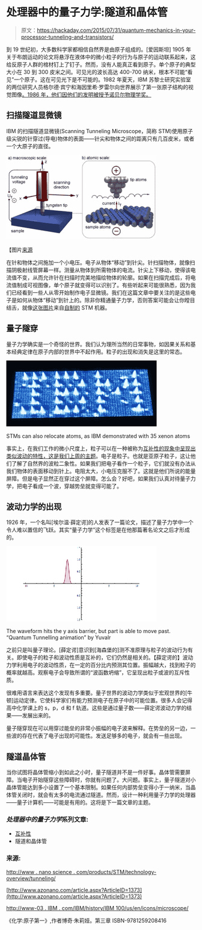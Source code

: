 # 处理器中的量子力学:隧道和晶体管

> 原文：<https://hackaday.com/2015/07/31/quantum-mechanics-in-your-processor-tunneling-and-transistors/>

到 19 世纪初，大多数科学家都相信自然界是由原子组成的。[爱因斯坦] 1905 年关于布朗运动的论文将悬浮在液体中的微小粒子的行为与原子的运动联系起来，这给反原子人群的棺材钉上了钉子。然而，没有人能真正看到原子。单个原子的典型大小在 30 到 300 皮米之间。可见光的波长高达 400-700 纳米，根本不可能“看见”一个原子。这在可见光下是不可能的。1982 年夏天，IBM 苏黎士研究实验室的两位研究人员格尔德·宾宁和海因里希·罗雷尔向世界展示了第一张原子结构的视觉图像[。1986 年，他们因他们的发明被授予诺贝尔物理学奖。](https://www-03.ibm.com/ibm/history/exhibits/vintage/vintage_4506VV3181.html)

## 扫描隧道显微镜

IBM 的扫描隧道显微镜(Scanning Tunneling Microscope，简称 STM)使用原子级尖锐的针穿过(导电)物体的表面——针尖和物体之间的距离只有几百皮米，或者一个大原子的直径。

![stm](img/a126ec9f96a637129927dba0b1c91b1b.png)

【图片[来源](http://www.ieap.uni-kiel.de/surface/ag-kipp/stm/stm.htm)

在针和物体之间施加一个小电压。电子从物体“移动”到针尖。针扫描物体，就像扫描阴极射线管屏幕一样。测量从物体到所需物体的电流。针尖上下移动，使得该电流值不变，从而允许针在扫描时完美地描绘物体的轮廓。如果在扫描完成后，将电流值制成可视图像，单个原子就变得可以识别了。有些听起来可能很熟悉，因为我们已经看到一些人从零开始制作电子显微镜。我们在这篇文章中要关注的是这些电子是如何从物体“移动”到针上的。除非你精通量子力学，否则答案可能会让你瞠目结舌，就像[这张图片](https://dberarddotcom.files.wordpress.com/2015/01/scan1-36_2.png?w=700&h=)来自[自制的](http://hackaday.com/2015/01/13/cheap-diy-microscope-sees-individual-atoms/) STM 机器。

## 量子隧穿

量子力学确实是一个奇怪的世界。我们认为理所当然的日常事物，如因果关系和基本经典定律在原子内部的世界中不起作用。粒子的出现和消失是这里的常态。

![IBM logo in atoms](img/7af4c0d9dee62fedb549d76cc6737082.png)

STMs can also relocate atoms, as IBM demonstrated with 35 xenon atoms

事实上，在我们工作的微小尺度上，粒子可以在一种被称为[互补性的现象中呈现出类似波动的特性，这是我们上周的主题](http://hackaday.com/2015/07/24/quantum-mechanics-in-your-processor-complementarity/)。电子是粒子。也就是亚原子粒子，这让他们了解了自然界的波粒二象性。如果我们把电子看作一个粒子，它们就没有办法从我们物体的表面移动到针上。电阻太大，小电压克服不了。这就是他们所说的能量屏障。但是电子显然正在穿过这个屏障。怎么会？好吧，如果我们认真对待量子力学，把电子看成一个波，穿越势垒就变得可能了。

## 波动力学的出现

1926 年，一个名叫[埃尔温·薛定谔]的人发表了一篇论文，描述了量子力学中一个令人难以置信的飞跃。其实“量子力学”这个标签是在他那篇著名论文之后才形成的。

![graph of wave](img/fe4f29bc93390bea2c8fb7793ba9afcb.png)

The waveform hits the y axis barrier, but part is able to move past. “Quantum Tunnelling animation” by Yuvalr

之前只是叫量子理论。[薛定谔]意识到[海森堡的]测不准原理与粒子的波动行为有关。即使电子的粒子和波动性质是互补的，它们仍然是相关的。【薛定谔的】波动力学利用电子的波动性质，在一定的百分比内预测其位置。振幅越大，找到粒子的概率就越高。观察电子会导致所谓的“波函数坍缩”，它呈现出粒子或波的互斥性质。

很难用语言来表达这个发现有多重要。量子世界的波动力学类似于宏观世界的[牛顿]运动定律。它使科学家们有能力预测电子在原子中的可能位置。很多人会记得高中化学课上的 s，p，d 和 f 轨道。这些是通过量子数——薛定谔波动力学的结果——发展出来的。

量子隧穿现在可以用穿过能垒的非常小振幅的电子波来解释。在势垒的另一边，一些波的存在代表了电子出现的可能性。发送足够多的电子，就会有一些出现。

## 隧道晶体管

当你试图将晶体管缩小到如此之小时，量子隧道并不是一件好事。晶体管需要屏障。当电子开始隧穿这些障碍时，你就有问题了。大问题。事实上，量子隧道对小晶体管能达到多小设置了一个基本限制。如果任何内部势垒变得小于一纳米，当晶体管关闭时，就会有太多的电流通过隧道。然而，设计一种利用量子力学的处理器——量子计算机——可能是有用的。这将是下一篇文章的主题。

### *处理器中的量子力学*系列文章:

*   [互补性](http://hackaday.com/2015/07/24/quantum-mechanics-in-your-processor-complementarity/)
*   隧道和晶体管

### **来源:**

[http://www . nano science . com/products/STM/technology-overview/tunneling/](http://www.nanoscience.com/products/stm/technology-overview/tunneling/)

[http://www.azonano.com/article.aspx?ArticleID=1373](http://www.azonano.com/article.aspx?ArticleID=1373)

[http://www-03 . IBM . com/IBM/history/IBM 100/us/en/icons/microscope/](http://www-03.ibm.com/ibm/history/ibm100/us/en/icons/microscope/)

《化学:原子第一》,作者博奇·朱莉娅。第三章 ISBN-9781259208416